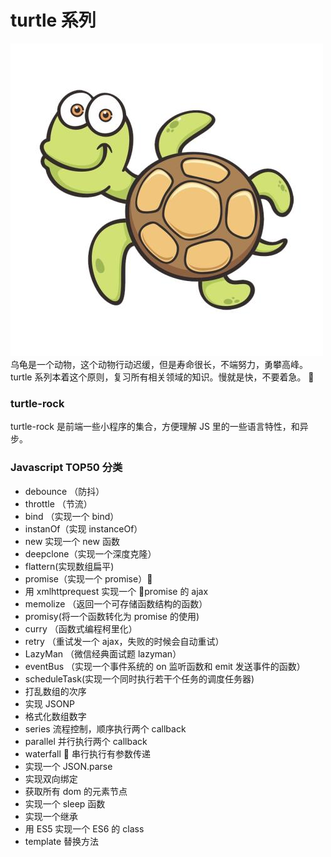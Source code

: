 # turtle 系列

![avatar](/imgs/turtle.jpg)
乌龟是一个动物，这个动物行动迟缓，但是寿命很长，不端努力，勇攀高峰。turtle 系列本着这个原则，复习所有相关领域的知识。慢就是快，不要着急。


### turtle-rock

turtle-rock 是前端一些小程序的集合，方便理解 JS 里的一些语言特性，和异步。

### Javascript TOP50 分类

-   debounce （防抖）
-   throttle （节流）
-   bind （实现一个 bind）
-   instanOf（实现 instanceOf）
-   new 实现一个 new 函数
-   deepclone（实现一个深度克隆）
-   flattern(实现数组扁平)
-   promise（实现一个 promise）
-   用 xmlhttprequest 实现一个 promise 的 ajax
-   memolize （返回一个可存储函数结构的函数）
-   promisy(将一个函数转化为 promise 的使用)
-   curry （函数式编程柯里化）
-   retry （重试发一个 ajax，失败的时候会自动重试）
-   LazyMan （微信经典面试题 lazyman）
-   eventBus （实现一个事件系统的 on 监听函数和 emit 发送事件的函数）
-   scheduleTask(实现一个同时执行若干个任务的调度任务器)
-   打乱数组的次序
-   实现 JSONP
-   格式化数组数字
-   series 流程控制，顺序执行两个 callback
-   parallel 并行执行两个 callback
-   waterfall  串行执行有参数传递
-   实现一个 JSON.parse
-   实现双向绑定
-   获取所有 dom 的元素节点
-   实现一个 sleep 函数
-   实现一个继承
-   用 ES5 实现一个 ES6 的 class
-   template 替换方法
